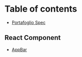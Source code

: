 # Table of contents

* [Portafoglio Spec](README.md)

## React Component

* [AppBar](react-component/appbar.md)

